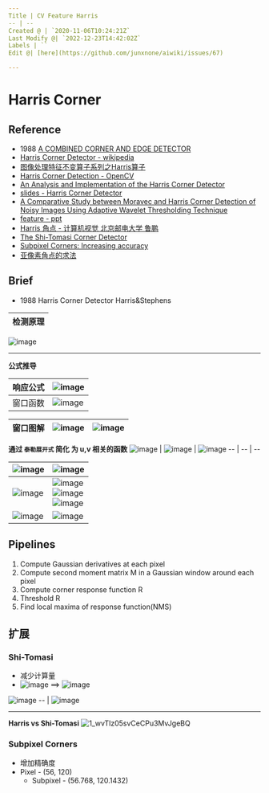 ```yaml
---
Title | CV Feature Harris
-- | --
Created @ | `2020-11-06T10:24:21Z`
Last Modify @| `2022-12-23T14:42:02Z`
Labels | ``
Edit @| [here](https://github.com/junxnone/aiwiki/issues/67)

---
```


# Harris Corner

## Reference
- 1988 [A COMBINED CORNER AND EDGE DETECTOR](https://web.stanford.edu/class/cs231m/references/harris-stephens.pdf)
- [Harris Corner Detector - wikipedia](https://en.wikipedia.org/wiki/Harris_Corner_Detector)
- [图像处理特征不变算子系列之Harris算子](https://blog.csdn.net/kezunhai/article/details/11265167)
- [Harris Corner Detection - OpenCV](https://www.docs.opencv.org/4.0.0/dc/d0d/tutorial_py_features_harris.html)
- [An Analysis and Implementation of the Harris Corner Detector](https://ipolcore.ipol.im/demo/clientApp/demo.html?id=229)
- [slides - Harris Corner Detector](https://www.slideshare.net/shihweihuang39/harris-corner-detector-and-face-recognition)
- [A Comparative Study between Moravec and Harris Corner Detection of Noisy Images Using Adaptive Wavelet Thresholding Technique](https://arxiv.org/ftp/arxiv/papers/1209/1209.1558.pdf)
- [feature - ppt](https://www.csie.ntu.edu.tw/~cyy/courses/vfx/07spring/lectures/handouts/lec04_feature_4up.pdf)
- [Harris 角点 - 计算机视觉 北京邮电大学 鲁鹏](https://www.bilibili.com/video/BV1nz4y197Qv?p=6)
- [The Shi-Tomasi Corner Detector](https://aishack.in/tutorials/shitomasi-corner-detector/)
- [Subpixel Corners: Increasing accuracy](https://aishack.in/tutorials/subpixel-corners-increasing-accuracy/)
- [亚像素角点的求法](https://xueyayang.github.io/pdf_posts/%E4%BA%9A%E5%83%8F%E7%B4%A0%E8%A7%92%E7%82%B9%E7%9A%84%E6%B1%82%E6%B3%95.pdf)


## Brief
- 1988 Harris Corner Detector Harris&Stephens

检测原理 |
-- | 
![image](https://user-images.githubusercontent.com/2216970/99036769-3c8f4100-25bd-11eb-8107-780e5839189d.png)

---
**公式推导**

响应公式 | ![image](https://user-images.githubusercontent.com/2216970/98491792-eb0b4d00-2270-11eb-8673-37097003dd47.png)
-- | --
窗口函数 | ![image](https://user-images.githubusercontent.com/2216970/99036826-5fb9f080-25bd-11eb-9364-b605963b6c47.png)

窗口图解 | ![image](https://user-images.githubusercontent.com/2216970/99044723-2daf8b00-25cb-11eb-90d0-fd7b1ae2a8c0.png) | ![image](https://user-images.githubusercontent.com/2216970/99045335-2341c100-25cc-11eb-900c-4b50fab1b607.png)
-- | -- | --

**通过 `泰勒展开式` 简化 为 u,v 相关的函数**
![image](https://user-images.githubusercontent.com/2216970/99203205-c113d680-27ec-11eb-9c3f-136d49306bc1.png) |  ![image](https://user-images.githubusercontent.com/2216970/99203111-6aa69800-27ec-11eb-8b91-e17598470d40.png) | ![image](https://user-images.githubusercontent.com/2216970/99203249-eb659400-27ec-11eb-82ec-6bccb207f50b.png)
-- | -- | --

![image](https://user-images.githubusercontent.com/2216970/99203313-1819ab80-27ed-11eb-993a-a6971ec3b341.png) | ![image](https://user-images.githubusercontent.com/2216970/98494670-82c06980-2278-11eb-8ecc-31ba6b5f8520.png)
-- | --
![image](https://user-images.githubusercontent.com/2216970/99203514-c9b8dc80-27ed-11eb-952f-199cbdfcb8eb.png) | ![image](https://user-images.githubusercontent.com/2216970/99203462-99713e00-27ed-11eb-92a7-7861e0b50f34.png) <br> ![image](https://user-images.githubusercontent.com/2216970/99203477-a55d0000-27ed-11eb-9be0-a6cf9e6e1b2d.png) <br>![image](https://user-images.githubusercontent.com/2216970/98491897-36bdf680-2271-11eb-89f4-96d8955a1f1a.png)
![image](https://user-images.githubusercontent.com/2216970/99205412-70ec4280-27f3-11eb-9e80-25055b8c9902.png) | ![image](https://user-images.githubusercontent.com/2216970/98491835-0a09df00-2271-11eb-90ff-84f2f9196014.png)



## Pipelines

1. Compute Gaussian derivatives at each pixel
2. Compute second moment matrix M in a Gaussian
window around each pixel
3. Compute corner response function R
4. Threshold R
5. Find local maxima of response function(NMS)


## 扩展 
### Shi-Tomasi
- 减少计算量
- ![image](https://user-images.githubusercontent.com/2216970/99205042-5e253e00-27f2-11eb-8a0a-940c924e355f.png)  ==> ![image](https://user-images.githubusercontent.com/2216970/99205032-59f92080-27f2-11eb-842e-4481529fc2b0.png)

![image](https://user-images.githubusercontent.com/2216970/98494993-2f025000-2279-11eb-8232-6fb441822a99.png)
-- |
![image](https://user-images.githubusercontent.com/2216970/99205115-8614a180-27f2-11eb-8a22-e3301234d582.png)

---
**Harris vs Shi-Tomasi**
![1_wvTlz05svCeCPu3MvJgeBQ](https://user-images.githubusercontent.com/2216970/99205532-c32d6380-27f3-11eb-9310-bdd5b58f12c3.gif)

### Subpixel Corners
- 增加精确度
- Pixel - (56, 120)
  - Subpixel - (56.768, 120.1432)

